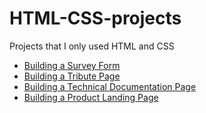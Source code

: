 # HTML-CSS-projects
Projects that I only used HTML and CSS

- [Building a Survey Form](https://github.com/Pegah1999/-Build-a-Survey-Form)
- [Building a Tribute Page](https://github.com/Pegah1999/Building-a-Tribute-Page)
- [Building a Technical Documentation Page](https://github.com/Pegah1999/Technical-Documentation-Page)
- [Building a Product Landing Page](https://github.com/Pegah1999/Building-a-Product-Landing-Page)
